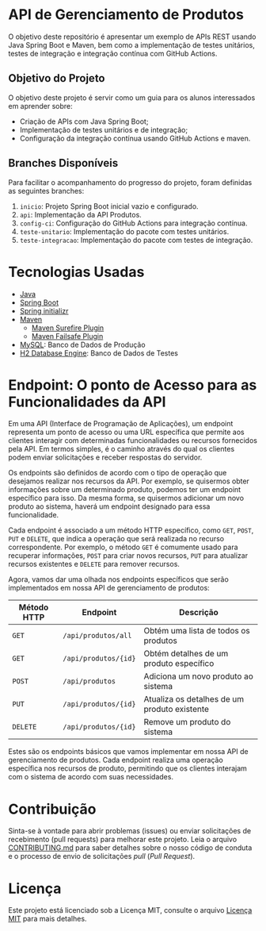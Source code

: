 # API de Gerenciamento de Produtos

O objetivo deste repositório é apresentar um exemplo de APIs REST usando Java Spring Boot e Maven, bem como a implementação de testes unitários, testes de integração e integração contínua com GitHub Actions.

## Objetivo do Projeto

O objetivo deste projeto é servir como um guia para os alunos interessados em aprender sobre:

- Criação de APIs com Java Spring Boot;
- Implementação de testes unitários e de integração;
- Configuração da integração contínua usando GitHub Actions e maven.

## Branches Disponíveis

Para facilitar o acompanhamento do progresso do projeto, foram definidas as seguintes branches:

1. `inicio`: Projeto Spring Boot inicial vazio e configurado.
2. `api`: Implementação da API Produtos.
3. `config-ci`: Configuração do GitHub Actions para integração contínua.
4. `teste-unitario`: Implementação do pacote com testes unitários.
5. `teste-integracao`: Implementação do pacote com testes de integração.

# Tecnologias Usadas

- [Java](https://www.oracle.com/br/java/technologies/downloads/)
- [Spring Boot](https://spring.io/)
- [Spring initializr](https://start.spring.io/)
- [Maven](https://maven.apache.org/)
  - [Maven Surefire Plugin](https://maven.apache.org/surefire/maven-surefire-plugin/)
  - [Maven Failsafe Plugin](https://maven.apache.org/surefire/maven-failsafe-plugin/)
- [MySQL](https://www.mysql.com/): Banco de Dados de Produção
- [H2 Database Engine](https://www.h2database.com/html/main.html): Banco de Dados de Testes

# Endpoint: O ponto de Acesso para as Funcionalidades da API

Em uma API (Interface de Programação de Aplicações), um endpoint representa um ponto de acesso ou uma URL específica que permite aos clientes interagir com determinadas funcionalidades ou recursos fornecidos pela API. Em termos simples, é o caminho através do qual os clientes podem enviar solicitações e receber respostas do servidor.

Os endpoints são definidos de acordo com o tipo de operação que desejamos realizar nos recursos da API. Por exemplo, se quisermos obter informações sobre um determinado produto, podemos ter um endpoint específico para isso. Da mesma forma, se quisermos adicionar um novo produto ao sistema, haverá um endpoint designado para essa funcionalidade.

Cada endpoint é associado a um método HTTP específico, como `GET`, `POST`, `PUT` e `DELETE`, que indica a operação que será realizada no recurso correspondente. Por exemplo, o método `GET` é comumente usado para recuperar informações, `POST` para criar novos recursos, `PUT` para atualizar recursos existentes e `DELETE` para remover recursos.

Agora, vamos dar uma olhada nos endpoints específicos que serão implementados em nossa API de gerenciamento de produtos:

| Método HTTP | Endpoint             | Descrição                                    |
| ----------- | -------------------- | -------------------------------------------- |
| `GET`       | `/api/produtos/all`  | Obtém uma lista de todos os produtos         |
| `GET`       | `/api/produtos/{id}` | Obtém detalhes de um produto específico      |
| `POST`      | `/api/produtos`      | Adiciona um novo produto ao sistema          |
| `PUT`       | `/api/produtos/{id}` | Atualiza os detalhes de um produto existente |
| `DELETE`    | `/api/produtos/{id}` | Remove um produto do sistema                 |

Estes são os endpoints básicos que vamos implementar em nossa API de gerenciamento de produtos. Cada endpoint realiza uma operação específica nos recursos de produto, permitindo que os clientes interajam com o sistema de acordo com suas necessidades.

# Contribuição

Sinta-se à vontade para abrir problemas (issues) ou enviar solicitações de recebimento (pull requests) para melhorar este projeto.
Leia o arquivo [CONTRIBUTING.md](CONTRIBUTING.md) para saber detalhes sobre o nosso código de conduta e o processo de envio de solicitações _pull_ (_Pull Request_).

# Licença

Este projeto está licenciado sob a Licença MIT, consulte o arquivo [Licença MIT](LICENSE.md) para mais detalhes.
